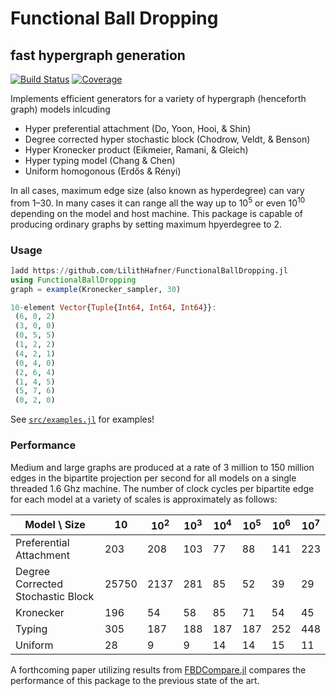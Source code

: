 # Functional Ball Dropping

## fast hypergraph generation

[![Build Status](https://github.com/LilithHafner/FunctionalBallDropping.jl/workflows/CI/badge.svg)](https://github.com/LilithHafner/FunctionalBallDropping.jl/actions)
[![Coverage](https://codecov.io/gh/LilithHafner/FunctionalBallDropping.jl/branch/main/graph/badge.svg)](https://codecov.io/gh/LilithHafner/FBD.jl)

Implements efficient generators for a variety of hypergraph (henceforth graph) models inlcuding
- Hyper preferential attachment (Do, Yoon, Hooi, & Shin)
- Degree corrected hyper stochastic block (Chodrow, Veldt, & Benson)
- Hyper Kronecker product (Eikmeier, Ramani, & Gleich)
- Hyper typing model (Chang & Chen)
- Uniform homogonous (Erdős & Rényi)

In all cases, maximum edge size (also known as hyperdegree) can vary from 1–30. In many cases it can range all the way up to 10<sup>5</sup> or even 10<sup>10</sup> depending on the model and host machine. This package is capable of producing ordinary graphs by setting maximum hpyerdegree to 2.

### Usage

```jl
]add https://github.com/LilithHafner/FunctionalBallDropping.jl
using FunctionalBallDropping
graph = example(Kronecker_sampler, 30)
```

```jl
10-element Vector{Tuple{Int64, Int64, Int64}}:
 (6, 0, 2)
 (3, 0, 0)
 (0, 5, 5)
 (1, 2, 2)
 (4, 2, 1)
 (0, 4, 0)
 (2, 6, 4)
 (1, 4, 5)
 (5, 7, 6)
 (0, 2, 0)
```

See [`src/examples.jl`](src/examples.jl) for examples!

### Performance

Medium and large graphs are produced at a rate of 3 million to 150 million edges in the bipartite projection per second for all models on a single threaded 1.6 Ghz machine. The number of clock cycles per bipartite edge for each model at a variety of scales is approximately as follows:

| Model \ Size | 10 | 10<sup>2</sup> | 10<sup>3</sup> | 10<sup>4</sup> | 10<sup>5</sup> | 10<sup>6</sup> | 10<sup>7</sup> |
|-|----|----------------|----------------|----------------|----------------|----------------|----------------|
| Preferential Attachment | 203 | 208 | 103 | 77 | 88 | 141 | 223 |
| Degree Corrected Stochastic Block | 25750 | 2137 | 281 | 85 | 52 | 39 | 29 |
| Kronecker | 196 | 54 | 58 | 85 | 71 | 54 | 45 |
| Typing | 305 | 187 | 188 | 187 | 187 | 252 | 448 |
| Uniform | 28 | 9 | 9 | 14 | 14 | 15 | 11 |

A forthcoming paper utilizing results from [FBDCompare.jl](https://github.com/LilithHafner/FBDCompare.jl) compares the performance of this package to the previous state of the art.
